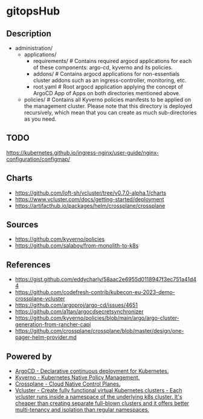 # gitopsHub

## Description

- administration/
    - applications/
        - requirements/ # Contains required argocd applications for each of these components: argo-cd, kyverno and its policies.
        - addons/       # Contains argocd applications for non-essentials cluster addons such as an ingress-controller, monitoring, etc.
        - root.yaml     # Root argocd application applying the concept of ArgoCD App of Apps on both directories mentioned above.
    - policies/         # Contains all Kyverno policies manifests to be applied on the management cluster.
                          Please note that this directory is deployed recursively, which mean that you can create as much sub-directories as you need.

## TODO
https://kubernetes.github.io/ingress-nginx/user-guide/nginx-configuration/configmap/

## Charts
- https://github.com/loft-sh/vcluster/tree/v0.7.0-alpha.1/charts
- https://www.vcluster.com/docs/getting-started/deployment
- https://artifacthub.io/packages/helm/crossplane/crossplane

## Sources
- https://github.com/kyverno/policies
- https://github.com/salaboy/from-monolith-to-k8s

## References
- https://gist.github.com/eddycharly/58aac2e6955d0118947f3ec751a41d44
- https://github.com/codefresh-contrib/kubecon-eu-2023-demo-crossplane-vcluster
- https://github.com/argoproj/argo-cd/issues/4651
- https://github.com/a1tan/argocdsecretsynchronizer
- https://github.com/kyverno/policies/blob/main/argo/argo-cluster-generation-from-rancher-capi
- https://github.com/crossplane/crossplane/blob/master/design/one-pager-helm-provider.md


## Powered by
- [ArgoCD - Declarative continuous deployment for Kubernetes.](https://github.com/argoproj/argo-cd)
- [Kyverno - Kubernetes Native Policy Management.](https://github.com/kyverno/kyverno)
- [Crossplane - Cloud Native Control Planes.](https://github.com/crossplane/crossplane)
- [Vcluster - Create fully functional virtual Kubernetes clusters - Each vcluster runs inside a namespace of the underlying k8s cluster. It's cheaper than creating separate full-blown clusters and it offers better multi-tenancy and isolation than regular namespaces.](https://github.com/loft-sh/vcluster)
